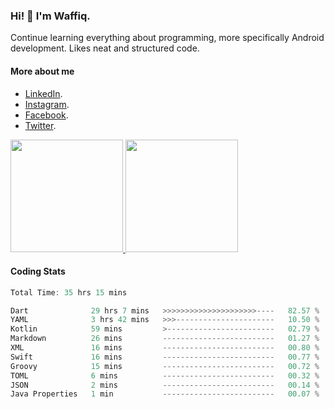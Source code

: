### Hi! 👋 I'm Waffiq.

Continue learning everything about programming, more specifically Android development. Likes neat and structured code.

#### More about me 
- [LinkedIn](https://www.linkedin.com/in/waffiqaziz/).
- [Instagram](https://www.instagram.com/waffiqaziz/).
- [Facebook](https://web.facebook.com/WaffiqAziz/).
- [Twitter](https://twitter.com/AzizWaffiq).

<p align="left">
<a href="https://github.com/waffiqaziz">
  <img height="180em" src="https://github-readme-stats-eight-theta.vercel.app/api?username=waffiqaziz&show_icons=true&theme=algolia&include_all_commits=true&count_private=true"/>
  <img height="180em" src="https://github-readme-stats-eight-theta.vercel.app/api/top-langs/?username=waffiqaziz&layout=compact&langs_count=8&theme=algolia"/>
</a>
</p>

#### Coding Stats
<!--START_SECTION:waka-->

```rust
Total Time: 35 hrs 15 mins

Dart              29 hrs 7 mins   >>>>>>>>>>>>>>>>>>>>>----   82.57 %
YAML              3 hrs 42 mins   >>>----------------------   10.50 %
Kotlin            59 mins         >------------------------   02.79 %
Markdown          26 mins         -------------------------   01.27 %
XML               16 mins         -------------------------   00.80 %
Swift             16 mins         -------------------------   00.77 %
Groovy            15 mins         -------------------------   00.72 %
TOML              6 mins          -------------------------   00.32 %
JSON              2 mins          -------------------------   00.14 %
Java Properties   1 min           -------------------------   00.07 %
```

<!--END_SECTION:waka-->
